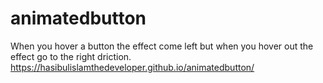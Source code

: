 # animatedbutton
When you hover a button the effect come left but when you hover out the effect go to the right driction.
https://hasibulislamthedeveloper.github.io/animatedbutton/
